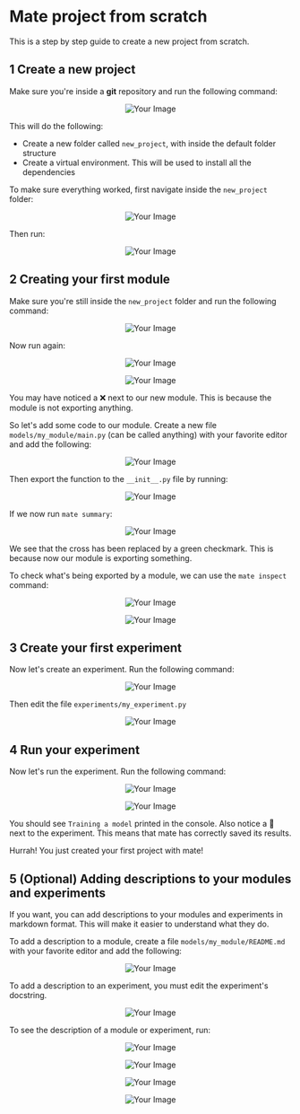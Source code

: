 # Mate project from scratch

This is a step by step guide to create a new project from scratch.

## 1 Create a new project
Make sure you're inside a **git** repository and run the following command:

<p align="center" style="">
    <img src="./imgs/None_4895d540a4c2b1dd4c7970e8ce84c86e.svg" style="max-width:550px" alt="Your Image">
</p>

This will do the following:

- Create a new folder called `new_project`, with inside the default folder structure
- Create a virtual environment. This will be used to install all the dependencies

To make sure everything worked, first navigate inside the `new_project` folder:

<p align="center" style="">
    <img src="./imgs/bash_8ddda20d01ccb24f4b4b7258f2a69edf.svg" style="max-width:550px" alt="Your Image">
</p>

Then run:

<p align="center" style="">
    <img src="./imgs/bash_cacf09445830e5e547952f44e09ae2a6.svg" style="max-width:550px" alt="Your Image">
</p>

## 2 Creating your first module

Make sure you're still inside the `new_project` folder and run the following command:

<p align="center" style="">
    <img src="./imgs/bash_fc48862cdefaf78f565ff34a1859c353.svg" style="max-width:550px" alt="Your Image">
</p>

Now run again:

<p align="center" style="">
    <img src="./imgs/bash_cacf09445830e5e547952f44e09ae2a6.svg" style="max-width:550px" alt="Your Image">
</p>

<p align="center" style="">
    <img src="./imgs/exec_602ae74162945697f02da5de3ecf4461.svg" style="max-width:550px" alt="Your Image">
</p>
You may have noticed a ❌ next to our new module. This is because the module is not exporting anything.

So let's add some code to our module. Create a new file `models/my_module/main.py` (can be called anything) with your favorite editor and add the following:

<p align="center" style="">
    <img src="./imgs/python_a61cb645b68cd52236ad739c470372fd.svg" style="max-width:550px" alt="Your Image">
</p>

Then export the function to the `__init__.py` file by running:

<p align="center" style="">
    <img src="./imgs/bash_cf0c2b10dbe522a56c0d4552cccf0b79.svg" style="max-width:550px" alt="Your Image">
</p>

If we now run `mate summary`:

<p align="center" style="">
    <img src="./imgs/exec_49f62d530d5e9eb5856f649e9951a04c.svg" style="max-width:550px" alt="Your Image">
</p>
We see that the cross has been replaced by a green checkmark. This is because now our module is exporting something. 

To check what's being exported by a module, we can use the `mate inspect` command:

<p align="center" style="">
    <img src="./imgs/bash_8385b561a19ce4a53d1e42a26f9c3d6a.svg" style="max-width:550px" alt="Your Image">
</p>

<p align="center" style="">
    <img src="./imgs/exec_2725d6cb6f180e40223aee2dbcf4fa37.svg" style="max-width:550px" alt="Your Image">
</p>


## 3 Create your first experiment

Now let's create an experiment. Run the following command:

<p align="center" style="">
    <img src="./imgs/bash_936a8f6a68d25d2dcd8df89eda2c8989.svg" style="max-width:550px" alt="Your Image">
</p>

Then edit the file `experiments/my_experiment.py`

<p align="center" style="">
    <img src="./imgs/python_298543af0df98224eebd70b70c719437.svg" style="max-width:550px" alt="Your Image">
</p>

## 4 Run your experiment

Now let's run the experiment. Run the following command:

<p align="center" style="">
    <img src="./imgs/bash_07f188752de1b294a37b206bc95d59be.svg" style="max-width:550px" alt="Your Image">
</p>

<p align="center" style="">
    <img src="./imgs/exec_89343c79bac5d916e84bcc7e5f0414ab.svg" style="max-width:550px" alt="Your Image">
</p>

You should see `Training a model` printed in the console.
Also notice a 💪 next to the experiment. This means that mate has correctly saved its results.


Hurrah! You just created your first project with mate!

## 5 (Optional) Adding descriptions to your modules and experiments

If you want, you can add descriptions to your modules and experiments in markdown format. This will make it easier to understand what they do.

To add a description to a module, create a file `models/my_module/README.md` with your favorite editor and add the following:

<p align="center" style="">
    <img src="./imgs/markdown_6a4ff2c04dd8390bef6bf4004a521a9f.svg" style="max-width:550px" alt="Your Image">
</p>

To add a description to an experiment, you must edit the experiment's docstring.

<p align="center" style="">
    <img src="./imgs/python_1ec32fad7e3db9e71c457d5d60f30173.svg" style="max-width:550px" alt="Your Image">
</p>

To see the description of a module or experiment, run:

<p align="center" style="">
    <img src="./imgs/bash_d78b236273658747d5b98a2b77574704.svg" style="max-width:550px" alt="Your Image">
</p>
<p align="center" style="">
    <img src="./imgs/exec_11c022b8840181b1966d80c392da4889.svg" style="max-width:550px" alt="Your Image">
</p>

<p align="center" style="">
    <img src="./imgs/bash_0161a5763783d86867674fd9b0b57f32.svg" style="max-width:550px" alt="Your Image">
</p>

<p align="center" style="">
    <img src="./imgs/exec_bda4fc131673664a698e87b7e6779a58.svg" style="max-width:550px" alt="Your Image">
</p>


